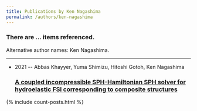 ```yaml
---
title: Publications by Ken Nagashima
permalink: /authors/ken-nagashima
---
```


<h3 id="number-posts">There are ... items referenced.</h3>
<p id='info-authors'>Alternative author names: Ken Nagashima.</p>
<hr />
<ul class="post-list">
<li><span class='post-meta'>2021 -- Abbas Khayyer, Yuma Shimizu, Hitoshi Gotoh, Ken Nagashima</span><h3><a class='post-link' href="{{ site.baseurl }}/a-coupled-incompressible-sph-hamiltonian-sph-solver-for-hydroelastic-fsi-corresponding-to-composite-structures">A coupled incompressible SPH-Hamiltonian SPH solver for hydroelastic FSI corresponding to composite structures</a></h3></li>

</ul>
{% include count-posts.html %}
